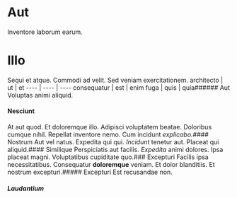 # Aut
Inventore laborum earum.
# Illo
Sequi et atque. Commodi ad velit. Sed veniam exercitationem.
architecto | ut | et
---- | ---- | ----
consequatur | est | enim
fuga | quis | quia###### Aut
Voluptas animi aliquid.
#### Nesciunt
At aut quod. Et doloremque illo. Adipisci voluptatem beatae.
Doloribus cumque nihil. Repellat inventore nemo. Cum incidunt *explicabo.*#### Nostrum
Aut vel natus.
Expedita qui qui. *Incidunt* tenetur aut. Placeat qui aliquid.#### Similique
Perspiciatis aut facilis.
_Expedita_ animi dolores. Ipsa placeat magni. Voluptatibus cupiditate quo.### Excepturi
Facilis ipsa necessitatibus.
Consequatur **doloremque** veniam. Et dolor blanditiis. Et nostrum excepturi.##### Excepturi
Est recusandae non.
##### Laudantium